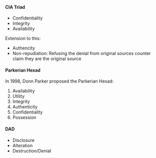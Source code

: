 

####  CIA Triad

- Confidentiality
- Integrity
- Availability

Extension to this:
- Authencity 
- Non-repudiation: Refusing the denial from original sources counter claim they are the original source

#### Parkerian Hexad

In 1998, Donn Parker proposed the Parkerian Hexad:
1.  Availability
2.  Utility
3.  Integrity
4.  Authenticity
5.  Confidentiality
6.  Possession


####  DAD

- Disclosure
- Alteration
- Destruction/Denial